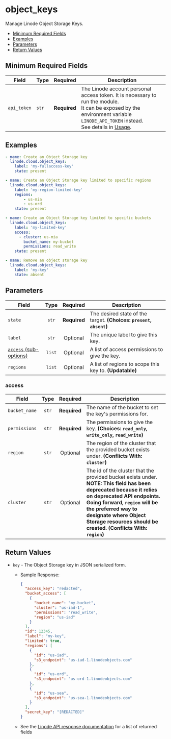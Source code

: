 # object_keys

Manage Linode Object Storage Keys.

- [Minimum Required Fields](#minimum-required-fields)
- [Examples](#examples)
- [Parameters](#parameters)
- [Return Values](#return-values)

## Minimum Required Fields
| Field       | Type  | Required     | Description                                                                                                                                                                                                              |
|-------------|-------|--------------|--------------------------------------------------------------------------------------------------------------------------------------------------------------------------------------------------------------------------|
| `api_token` | `str` | **Required** | The Linode account personal access token. It is necessary to run the module. <br/>It can be exposed by the environment variable `LINODE_API_TOKEN` instead. <br/>See details in [Usage](https://github.com/linode/ansible_linode?tab=readme-ov-file#usage). |

## Examples

```yaml
- name: Create an Object Storage key
  linode.cloud.object_keys:
    label: 'my-fullaccess-key'
    state: present
```

```yaml
- name: Create an Object Storage key limited to specific regions
  linode.cloud.object_keys:
    label: 'my-region-limited-key'
    regions:
        - us-mia
        - us-ord
    state: present
```

```yaml
- name: Create an Object Storage key limited to specific buckets
  linode.cloud.object_keys:
    label: 'my-limited-key'
    access:
      - cluster: us-mia
        bucket_name: my-bucket
        permissions: read_write
    state: present
```

```yaml
- name: Remove an object storage key
  linode.cloud.object_keys:
    label: 'my-key'
    state: absent
```


## Parameters

| Field     | Type | Required | Description                                                                  |
|-----------|------|----------|------------------------------------------------------------------------------|
| `state` | <center>`str`</center> | <center>**Required**</center> | The desired state of the target.  **(Choices: `present`, `absent`)** |
| `label` | <center>`str`</center> | <center>Optional</center> | The unique label to give this key.   |
| [`access` (sub-options)](#access) | <center>`list`</center> | <center>Optional</center> | A list of access permissions to give the key.   |
| `regions` | <center>`list`</center> | <center>Optional</center> | A list of regions to scope this key to.  **(Updatable)** |

### access

| Field     | Type | Required | Description                                                                  |
|-----------|------|----------|------------------------------------------------------------------------------|
| `bucket_name` | <center>`str`</center> | <center>**Required**</center> | The name of the bucket to set the key's permissions for.   |
| `permissions` | <center>`str`</center> | <center>**Required**</center> | The permissions to give the key.  **(Choices: `read_only`, `write_only`, `read_write`)** |
| `region` | <center>`str`</center> | <center>Optional</center> | The region of the cluster that the provided bucket exists under.  **(Conflicts With: `cluster`)** |
| `cluster` | <center>`str`</center> | <center>Optional</center> | The id of the cluster that the provided bucket exists under. **NOTE: This field has been deprecated because it relies on deprecated API endpoints. Going forward, `region` will be the preferred way to designate where Object Storage resources should be created.**  **(Conflicts With: `region`)** |

## Return Values

- `key` - The Object Storage key in JSON serialized form.

    - Sample Response:
        ```json
        {
          "access_key": "redacted",
          "bucket_access": [
            {
              "bucket_name": "my-bucket",
              "cluster": "us-iad-1",
              "permissions": "read_write",
              "region": "us-iad"
            }
          ],
          "id": 12345,
          "label": "my-key",
          "limited": true,
          "regions": [
            {
              "id": "us-iad",
              "s3_endpoint": "us-iad-1.linodeobjects.com"
            },
            {
              "id": "us-ord",
              "s3_endpoint": "us-ord-1.linodeobjects.com"
            },
            {
              "id": "us-sea",
              "s3_endpoint": "us-sea-1.linodeobjects.com"
            }
          ],
          "secret_key": "[REDACTED]"
        }
        ```
    - See the [Linode API response documentation](https://www.linode.com/docs/api/object-storage/#object-storage-key-view__responses) for a list of returned fields


